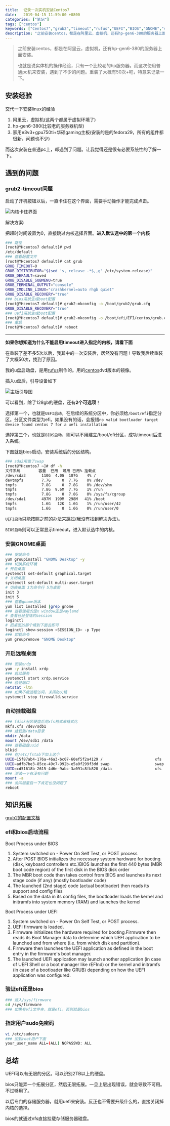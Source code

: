 ```yaml
---
title:  记录一次实机安装Centos7
date:   2019-04-15 11:59:00 +0800
categories: ["笔记"]
tags: ["centos"]
keywords: ["Centos7","grub2","timeout","rufus","UEFI","BIOS","GNOME","sudo","内核","fdisk","mkfs.xfs","blkid"]
description: "之前安装centos，都是在阿里云，虚拟机，还有hp-gen6-380的服务器上面安装。也就是说实体机的操作经验，只有一个比较老的hp服务器。而这次使用普通pc机来安装，遇到了不少的问题。重装了大概有50次以上吧，特意来记录一下"
---
```


> 之前安装centos，都是在阿里云，虚拟机，还有hp-gen6-380的服务器上面安装。
>
> 也就是说实体机的操作经验，只有一个比较老的hp服务器。而这次使用普通pc机来安装，遇到了不少的问题。重装了大概有50次+吧，特意来记录一下。


## 安装经验

交代一下安装linux的经验

1. 阿里云，虚拟机(这两个都属于虚拟环境了)
2. hp-gen6-380(比较老的服务器机型)
3. 家用e3v3+gpu750ti+华硕gaming主板(安装的是的fedora29，所有的组件都很新，问题也不少)

而这次安装在普通pc上，却遇到了问题。让我觉得还是很有必要系统性的了解一下。

## 遇到的问题

### grub2-timeout问题

启动了开机按钮以后，一直卡住在这个界面，需要手动操作才能完成点击。

![内核卡住界面](/images/server/内核卡住界面.jpg)

解决方案:

把超时时间设置为0，直接跳过内核选择界面。**进入默认选中的第一个内核**
```bash
### 路径
[root@YHcentos7 default]# pwd
/etc/default
### 查看配置文件
[root@YHcentos7 default]# cat grub 
GRUB_TIMEOUT=0
GRUB_DISTRIBUTOR="$(sed 's, release .*$,,g' /etc/system-release)"
GRUB_DEFAULT=saved
GRUB_DISABLE_SUBMENU=true
GRUB_TERMINAL_OUTPUT="console"
GRUB_CMDLINE_LINUX="crashkernel=auto rhgb quiet"
GRUB_DISABLE_RECOVERY="true"
### bios系统生成boot配置
[root@YHcentos7 default]# grub2-mkconfig -o /boot/grub2/grub.cfg
GRUB_DISABLE_RECOVERY="true"
### uefi系统生成boot配置
[root@YHcentos7 default]# grub2-mkconfig -o /boot/efi/EFI/centos/grub.cfg
### 重启
[root@YHcentos7 default]# reboot
```

---

**如果你想知道为什么不能启用timeout进入指定的内核，请看下面**

在重装了差不多5次以后，我其中的一次安装后，居然没有问题！导致我后续重装了大概50次，找到了原因。

我的u盘启动盘，是用[rufus](https://rufus.ie/)制作的。用的[centos](https://www.centos.org/download/)dvd版本的镜像。

插入u盘后，引导设备如下

![主板引导图](/images/server/主板引导图.jpg)

可以看到，除了128gb的硬盘，还有**2个可选项**！

选择第一个，也就是`UEFI启动`，在后续的系统分区中，你必须给`/boot/efi`指定分区。分区文件类型为efi。如果没有的话，会报错`no valid bootloader target device found centos 7 for a uefi installation`

选择第三个，也就是`BIOS启动`，则可以不用建立/boot/efi分区，成功timeout后进入系统。

下图就是bios启动，安装系统后的分区结构。

```bash
### sda2用做了swap
[root@YHcentos7 ~]# df -h
文件系统        容量  已用  可用 已用% 挂载点
/dev/sda3       110G  4.0G  107G    4% /
devtmpfs        7.7G     0  7.7G    0% /dev
tmpfs           7.8G     0  7.8G    0% /dev/shm
tmpfs           7.8G  9.6M  7.7G    1% /run
tmpfs           7.8G     0  7.8G    0% /sys/fs/cgroup
/dev/sda1       497M  199M  298M   41% /boot
tmpfs           1.6G   12K  1.6G    1% /run/user/42
tmpfs           1.6G     0  1.6G    0% /run/user/0
```

`UEFI启动`只能按照之前的办法来跳过(我没有找到解决办法)。

`BIOS启动`则可以正常显示timeout，进入默认选中的内核。


### 安装GNOME桌面

```bash
### 安装命令
yum groupinstall "GNOME Desktop" -y
### 切换系统环境
# 开启桌面
systemctl set-default graphical.target 
# 关闭桌面
systemctl set-default multi-user.target 
# 切换桌面 3为命令行 5为桌面
init 3 
init 5
### 查看gnome版本
yum list installed |grep gnome
### 查看使用的是x window还是wayland
# 查看已经登陆的session
loginctl
# 把桌面的那个填到下面去即可
loginctl show-session <SESSION_ID> -p Type
### 卸载命令
yum groupremove "GNOME Desktop"
```

### 开启远程桌面

```bash
### 安装xrdp
yum -y install xrdp
### 启动服务
systemctl start xrdp.service
### 验证端口
netstat -ltn
### 如果不能远程访问，关闭防火墙
systemctl stop firewalld.service
```

### 自动挂载磁盘

```bash
### fdisk分区硬盘后用xfs格式来格式化
mkfs.xfs /dev/sdb1
### 挂载到/data目录
mkdir /data
mount /dev/sdb1 /data
### 查看磁盘uuid
blkid
### 在/etc/fstab下加上这个
UUID=15f87ab4-176a-46a3-bc07-60ef5f2a4129 /                       xfs     defaults        0 0
UUID=adfb7be3-85ce-49c7-992b-e5a0f299f3dd swap                    swap    defaults        0 0
UUID=cd51618b-2615-4d6e-9abc-3a091c8fb820 /data                   xfs     defaults        0 0
### 测试一下有没有问题
mount -a
### 没问题重启一下肯定也没问题了
reboot
```


## 知识拓展

[grub2的配置文档](https://www.gnu.org/software/grub/manual/grub/html_node/Simple-configuration.html)

### efi和bios启动流程

Boot Process under BIOS

1. System switched on - Power On Self Test, or POST process
2. After POST BIOS initializes the necessary system hardware for booting (disk, keyboard controllers etc.)BIOS launches the first 440 bytes (MBR boot code region) of the first disk in the BIOS disk order
3. The MBR boot code then takes control from BIOS and launches its next stage code (if any) (mostly bootloader code)
4. The launched (2nd stage) code (actual bootloader) then reads its support and config files
5. Based on the data in its config files, the bootloader loads the kernel and initramfs into system memory (RAM) and launches the kernel

Boot Process under UEFI

1. System switched on - Power On Self Test, or POST process.
2. UEFI firmware is loaded. 
3. Firmware initializes the hardware required for booting.Firmware then reads its Boot Manager data to determine which UEFI application to be launched and from where (i.e. from which disk and partition).
4. Firmware then launches the UEFI application as defined in the boot entry in the firmware's boot manager.
5. The launched UEFI application may launch another application (in case of UEFI Shell or a boot manager like rEFInd) or the kernel and initramfs (in case of a bootloader like GRUB) depending on how the UEFI application was configured.


### 验证efi还是bios

```bash
### 进入/sys/firmware
cd /sys/firmware
### 如果有efi文件夹，就是efi。否则就是bios
```

### 指定用户sudo免密码

```bash
vi /etc/sudoers
### 加到root用户下面
your_user_name ALL=(ALL) NOPASSWD: ALL
```

## 总结

UEFI可以有无限的分区。可以识别2TB以上的硬盘。

bios只能弄一个拓展分区，然后无限拓展。一旦上层出现错误，就会导致不可用。不过够用了。

以后专门的存储服务器，就用uefi来安装。反正也不需要升级什么的，直接关闭掉内核的选择。

bios的就通过nfs直接挂载存储服务器磁盘。
